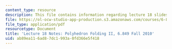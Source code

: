 ```yaml
---
content_type: resource
description: This file contains information regarding lecture 18 slides.
file: https://ol-ocw-studio-app-production.s3.amazonaws.com/courses/6-849-geometric-folding-algorithms-linkages-origami-polyhedra-fall-2012/ab89ea116ad87dc1993a0fd366e5f418_MIT6_849F12_L18.pdf
file_type: application/pdf
resourcetype: Document
title: 'Lecture 18 Notes: Polyhedron Folding II, 6.849 Fall 2010'
uid: ab89ea11-6ad8-7dc1-993a-0fd366e5f418
---
```

